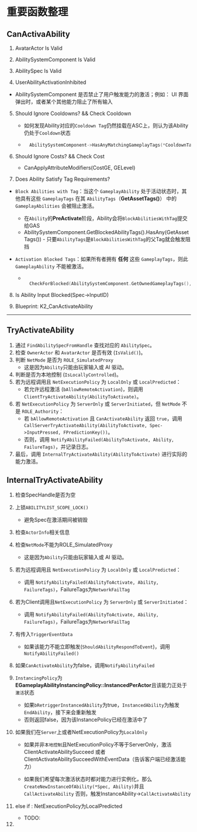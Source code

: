 # 重要函数整理

## CanActivaAbility

1. AvatarActor Is Valid

2. AbilitySystemComponent Is Valid

3. AbilitySpec Is Valid

4. UserAbilityActivationInhibited

  - AbilitySystemComponent 是否禁止了用户触发能力的激活；例如： UI 界面弹出时，或者某个其他能力阻止了所有输入

5. Should Ignore Cooldowns? &&  Check Cooldown

	- 如何发现Ability对应的`Cooldown Tag`仍然挂载在ASC上，则认为该Ability仍处于`Cooldown`状态

	- ```C++
		AbilitySystemComponent->HasAnyMatchingGameplayTags(*CooldownTags)
		```

6. Should Ignore Costs? && Check Cost

	- CanApplyAttributeModifiers(CostGE, GELevel)

7. Does Ability Satisfy Tag Requirements?

  - `Block Abilities with Tag`：当这个 `GameplayAbility` 处于活动状态时，其他具有这些 `GameplayTags` 在其 `AbilityTags`（**GetAssetTags()**） 中的 `GameplayAbilities` 会被阻止激活。

  	- 在`Ability`的**PreActivate**阶段，Ability会将`BlockAbilitiesWithTag`提交给GAS
  	- AbilitySystemComponent.GetBlockedAbilityTags().HasAny(GetAssetTags())
    		- 只要`AbilityTags`是`BlockAbilitiesWithTag`的父Tag就会触发阻挡

  - `Activation Blocked Tags`：如果所有者拥有 **任何** 这些 `GameplayTags`，则此 `GameplayAbility` 不能被激活。

  	- ```C++

  		CheckForBlocked(AbilitySystemComponent.GetOwnedGameplayTags(), ActivationBlockedTags);
  		```

8. Is Ability Input Blocked(Spec->InputID)

9. Blueprint: K2_CanActivateAbility

---

## TryActivateAbility

1. 通过 `FindAbilitySpecFromHandle` 查找对应的 `AbilitySpec`。
2. 检查 `OwnerActor` 和 `AvatarActor` 是否有效 (`IsValid()`)。
3. 判断 `NetMode` 是否为 `ROLE_SimulatedProxy`
	- 这是因为`Ability`只能由玩家输入或 AI 驱动。
4. 判断是否为本地控制 (`IsLocallyControlled`)。
5. 若为远程调用且 `NetExecutionPolicy` 为 `LocalOnly` 或 `LocalPredicted`：
   - 若允许远程激活 (`bAllowRemoteActivation`)，则调用 `ClientTryActivateAbility(AbilityToActivate)`。
6. 若 `NetExecutionPolicy` 为 `ServerOnly` 或 `ServerInitiated`，但 `NetMode` 不是 `ROLE_Authority`：
   - 若 `bAllowRemoteActivation` 且 `CanActivateAbility` 返回 `true`，调用 `CallServerTryActivateAbility(AbilityToActivate, Spec->InputPressed, FPredictionKey())`。
   - 否则，调用 `NotifyAbilityFailed(AbilityToActivate, Ability, FailureTags)`，并记录日志。
7. 最后，调用 `InternalTryActivateAbility(AbilityToActivate)` 进行实际的能力激活。

## InternalTryActivateAbility

1. 检查SpecHandle是否为空

2. 上锁`ABILITYLIST_SCOPE_LOCK()`

	- 避免Spec在激活期间被销毁

3. 检查`ActorInfo`相关信息

4. 检查`NetMode`不能为ROLE_SimulatedProxy

	- 这是因为`Ability`只能由玩家输入或 AI 驱动。

5. 若为远程调用且 `NetExecutionPolicy` 为 `LocalOnly` 或 `LocalPredicted`：

	- 调用 `NotifyAbilityFailed(AbilityToActivate, Ability, FailureTags)`，FailureTags为`NetworkFailTag`

6. 若为Client调用且`NetExecutionPolicy` 为 `ServerOnly` 或 `ServerInitiated`：

	- 调用 `NotifyAbilityFailed(AbilityToActivate, Ability, FailureTags)`，FailureTags为`NetworkFailTag`

7. 有传入`TriggerEventData`

	- 如果该能力不能立即触发(`ShouldAbilityRespondToEvent`)，调用`NotifyAbilityFailed()`

8. 如果`CanActivateAbility`为false，调用`NotifyAbilityFailed`

9. `InstancingPolicy`为**EGameplayAbilityInstancingPolicy::InstancedPerActor**且该能力正处于`激活`状态

	- 如果`bRetriggerInstancedAbility`为true，`InstancedAbility`为触发`EndAbility`，接下来会重新触发
	- 否则返回false，因为该InstancePolicy已经在激活中了

10. 如果我们在`Server`上或者NetExecutionPolicy为`LocalOnly`

	- 如果并非`本地控制`且NetExecutionPolicy不等于ServerOnly，激活ClientActivateAbilitySucceed 或者 ClientActivateAbilitySucceedWithEventData（告诉客户端已经激活能力）

	- 如果我们希望每次激活状态时都对能力进行实例化，那么`CreateNewInstanceOfAbility(*Spec, Ability)`并且`CallActivateAbility`
		否则，触发InstanceAbility->`CallActivateAbility`

11. else if : NetExecutionPolicy为LocalPredicted

	- TODO:

12. 
